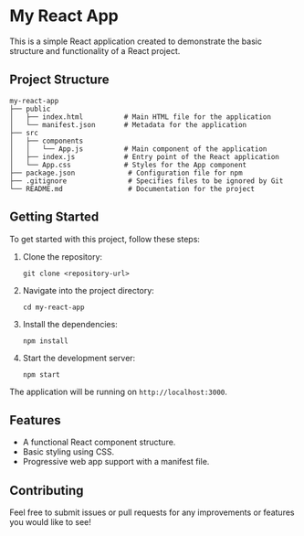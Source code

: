 # My React App

This is a simple React application created to demonstrate the basic structure and functionality of a React project.

## Project Structure

```
my-react-app
├── public
│   ├── index.html          # Main HTML file for the application
│   └── manifest.json       # Metadata for the application
├── src
│   ├── components
│   │   └── App.js          # Main component of the application
│   ├── index.js            # Entry point of the React application
│   └── App.css             # Styles for the App component
├── package.json             # Configuration file for npm
├── .gitignore               # Specifies files to be ignored by Git
└── README.md                # Documentation for the project
```

## Getting Started

To get started with this project, follow these steps:

1. Clone the repository:
   ```
   git clone <repository-url>
   ```

2. Navigate into the project directory:
   ```
   cd my-react-app
   ```

3. Install the dependencies:
   ```
   npm install
   ```

4. Start the development server:
   ```
   npm start
   ```

The application will be running on `http://localhost:3000`.

## Features

- A functional React component structure.
- Basic styling using CSS.
- Progressive web app support with a manifest file.

## Contributing

Feel free to submit issues or pull requests for any improvements or features you would like to see!